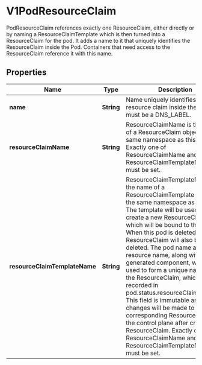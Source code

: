 

# V1PodResourceClaim

PodResourceClaim references exactly one ResourceClaim, either directly or by naming a ResourceClaimTemplate which is then turned into a ResourceClaim for the pod.  It adds a name to it that uniquely identifies the ResourceClaim inside the Pod. Containers that need access to the ResourceClaim reference it with this name.

## Properties

| Name | Type | Description | Notes |
|------------ | ------------- | ------------- | -------------|
|**name** | **String** | Name uniquely identifies this resource claim inside the pod. This must be a DNS_LABEL. |  |
|**resourceClaimName** | **String** | ResourceClaimName is the name of a ResourceClaim object in the same namespace as this pod.  Exactly one of ResourceClaimName and ResourceClaimTemplateName must be set. |  [optional] |
|**resourceClaimTemplateName** | **String** | ResourceClaimTemplateName is the name of a ResourceClaimTemplate object in the same namespace as this pod.  The template will be used to create a new ResourceClaim, which will be bound to this pod. When this pod is deleted, the ResourceClaim will also be deleted. The pod name and resource name, along with a generated component, will be used to form a unique name for the ResourceClaim, which will be recorded in pod.status.resourceClaimStatuses.  This field is immutable and no changes will be made to the corresponding ResourceClaim by the control plane after creating the ResourceClaim.  Exactly one of ResourceClaimName and ResourceClaimTemplateName must be set. |  [optional] |



